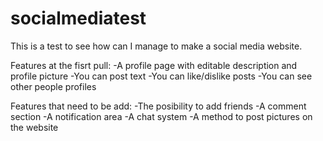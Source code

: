 # socialmediatest
This is a test to see how can I manage to make a social media website.

Features at the fisrt pull:
-A profile page with editable description and profile picture
-You can post text
-You can like/dislike posts
-You can see other people profiles

Features that need to be add:
-The posibility to add friends
-A comment section
-A notification area
-A chat system
-A method to post pictures on the website
